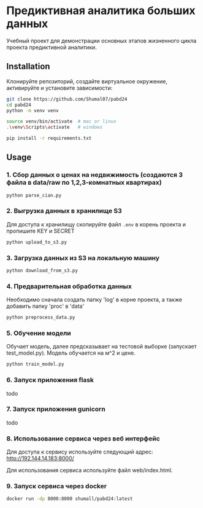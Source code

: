 # Предиктивная аналитика больших данных

Учебный проект для демонстрации основных этапов жизненного цикла проекта предиктивной аналитики.  

## Installation 

Клонируйте репозиторий, создайте виртуальное окружение, активируйте и установите зависимости:  

```sh
git clone https://github.com/Shumal07/pabd24
cd pabd24
python -m venv venv

source venv/bin/activate  # mac or linux
.\venv\Scripts\activate   # windows

pip install -r requirements.txt
```

## Usage

### 1. Сбор данных о ценах на недвижимость (создаются 3 файла в data/raw по 1,2,3-комнатных квартирах) 
```sh 
python parse_cian.py
```

### 2. Выгрузка данных в хранилище S3 
Для доступа к хранилищу скопируйте файл `.env` в корень проекта и пропишите KEY и SECRET 

```sh 
python upload_to_s3.py
```

### 3. Загрузка данных из S3 на локальную машину  

```sh 
python download_from_s3.py
```

### 4. Предварительная обработка данных 
Необходимо сначала создать папку 'log' в корне проекта, а также добавить папку 'proc' в 'data'

```sh 
python preprocess_data.py
```

### 5. Обучение модели 
Обучает модель, далее предсказывает на тестовой выборке (запускает test_model.py). Модель обучается на м^2 и цене. 
```sh 
python train_model.py
```

### 6. Запуск приложения flask 

todo

### 7. Запуск приложения gunicorn

todo

### 8. Использование сервиса через веб интерфейс

Для доступа к сервису используйте следующий адрес: http://192.144.14.183:8000/

Для использования сервиса используйте файл web/index.html.

### 9. Запуск сервиса через docker
```sh 
docker run -dp 8000:8000 shumall/pabd24:latest
```
